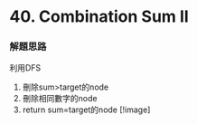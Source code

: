 # 40. Combination Sum II
### 解題思路
利用DFS
1. 刪除sum>target的node
2. 刪除相同數字的node
3. return sum=target的node
[!image] 
